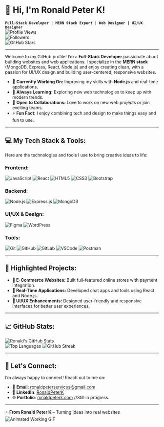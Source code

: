 # 👋 Hi, I'm Ronald Peter K!

**`Full-Stack Developer | MERN Stack Expert | Web Designer | UI/UX Designer`**  
![Profile Views](https://komarev.com/ghpvc/?username=RonaldPeterK&label=Profile%20views&color=0e75b6&style=flat)  
![Followers](https://img.shields.io/github/followers/RonaldPeterK?label=Followers&style=social)  
![GitHub Stars](https://img.shields.io/github/stars/RonaldPeterK?affiliations=OWNER%2CCOLLABORATOR&style=social)

---

Welcome to my GitHub profile! I’m a **Full-Stack Developer** passionate about building websites and web applications. I specialize in the **MERN stack** (MongoDB, Express, React, Node.js) and enjoy creating clean, with a passion for UI/UX design and building user-centered, responsive websites.

- 🔭 **Currently Working On:** Improving my skills with **Node.js** and real-time applications.
- 🌱 **Always Learning:** Exploring new web technologies to keep up with modern trends.
- 🌟 **Open to Collaborations:** Love to work on new web projects or join exciting teams.
- ⚡ **Fun Fact:** I enjoy combining tech and design to make things easy and fun to use.

---

## 💻 My Tech Stack & Tools:
Here are the technologies and tools I use to bring creative ideas to life:

### Frontend:
![JavaScript](https://img.shields.io/badge/JavaScript-F7DF1E?style=for-the-badge&logo=javascript&logoColor=black)
![React](https://img.shields.io/badge/React-61DAFB?style=for-the-badge&logo=react&logoColor=black)
![HTML5](https://img.shields.io/badge/HTML5-E34F26?style=for-the-badge&logo=html5&logoColor=white)
![CSS3](https://img.shields.io/badge/CSS3-1572B6?style=for-the-badge&logo=css3&logoColor=white)
![Bootstrap](https://img.shields.io/badge/Bootstrap-7952B3?style=for-the-badge&logo=bootstrap&logoColor=white)

### Backend:
![Node.js](https://img.shields.io/badge/Node.js-339933?style=for-the-badge&logo=node.js&logoColor=white)
![Express.js](https://img.shields.io/badge/Express.js-000000?style=for-the-badge&logo=express&logoColor=white)
![MongoDB](https://img.shields.io/badge/MongoDB-47A248?style=for-the-badge&logo=mongodb&logoColor=white)

### UI/UX & Design:
![Figma](https://img.shields.io/badge/Figma-F24E1E?style=for-the-badge&logo=figma&logoColor=white)
![WordPress](https://img.shields.io/badge/WordPress-21759B?style=for-the-badge&logo=wordpress&logoColor=white)

### Tools:
![Git](https://img.shields.io/badge/Git-F05032?style=for-the-badge&logo=git&logoColor=white)
![GitHub](https://img.shields.io/badge/GitHub-181717?style=for-the-badge&logo=github&logoColor=white)
![GitLab](https://img.shields.io/badge/GitLab-FC6D26?style=for-the-badge&logo=gitlab&logoColor=white)
![VSCode](https://img.shields.io/badge/VSCode-007ACC?style=for-the-badge&logo=visual-studio-code&logoColor=white)
![Postman](https://img.shields.io/badge/Postman-FF6C37?style=for-the-badge&logo=postman&logoColor=white)

---

## 🌟 Highlighted Projects:
- **🛒 E-Commerce Websites:** Built full-featured online stores with payment integration.
- **💬 Real-Time Applications:** Developed chat apps and tools using React and Node.js.
- **🎨 UI/UX Enhancements:** Designed user-friendly and responsive interfaces for better user experiences.

---

## 📈 GitHub Stats:
![Ronald's GitHub Stats](https://github-readme-stats.vercel.app/api?username=RonaldPeterK&show_icons=true&theme=radical)  
![Top Languages](https://github-readme-stats.vercel.app/api/top-langs/?username=RonaldPeterK&layout=compact&theme=radical)
![GitHub Streak](https://github-readme-streak-stats.herokuapp.com?user=RonaldPeterK&theme=radical&date_format=j%20M%5B%20Y%5D)

---

## 🔗 Let's Connect:
I’m always happy to connect! Reach out to me on:

- 📧 **Email**: [ronaldpeterservices@gmail.com](mailto:ronaldpeterservices@gmail.com)
- 👔 **LinkedIn**: [RonaldPeterK](https://www.linkedin.com/in/ronald-peter-k)
- 🌐 **Portfolio**: [ronaldpeterk.com](https://ronaldpeterk.com) //Still in progress.
  
---

⭐️ **From Ronald Peter K** – Turning ideas into real websites  
![Animated Working GIF](https://user-images.githubusercontent.com/64508435/169482146-48a43b6c-c2b4-46aa-bf5f-b8c2909bcdd4.gif)
